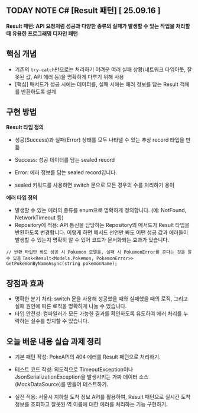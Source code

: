 ## TODAY NOTE C# [Result 패턴]  [ 25.09.16 ]

**Result 패턴: API 요청처럼 성공과 다양한 종류의 실패가 발생할 수 있는 작업을 처리할 때 유용한 프로그래밍 디자인 패턴**

## 핵심 개념

- 기존의 `try-catch`만으로는 처리하기 어려운 여러 실패 상황(네트워크 타임아웃, 잘못된 값, API 에러 등)을 명확하게 다루기 위해 사용
- [핵심] 매서드가 성공 시에는 데이터를, 실패 시에는 에러 정보를 담는 Result 객체를 반환하도록 설계

## 구현 방법

**Result 타입 정의**

- 성공(Success)과 실패(Error) 상태를 모두 나타낼 수 있는 추상 record 타입을 만듦

- Success: 성공 데이터를 담는 sealed record
- Error: 에러 정보를 담는 sealed record입니다.

- sealed 키워드를 사용하면 switch 문으로 모든 경우의 수를 처리하기 용이

**에러 타입 정의**

- 발생할 수 있는 에러의 종류를 enum으로 명확하게 정의합니다. (예:
  NotFound, NetworkTimeout 등)
- Repository에 적용: API 통신을 담당하는 Repository의 메서드가 Result 타입을 반환하도록 변경합니다. 이렇게 하면 메서드 선언만 봐도 어떤 성공 값과 에러들이 발생할 수 있는지 명확히 알
  수 있어 코드가 문서화되는 효과가 있습니다.

`// 반환 타입만 봐도 성공 시 Pokemon 모델을, 실패 시 PokemonError를 준다는 것을 알 수 있음`
`Task<Result<Models.Pokemon, PokemonError>> GetPokemonByNameAsync(string pokemonName);`

## 장점과 효과

- 명확한 분기 처리: switch 문을 사용해 성공했을 때와 실패했을 때의 로직, 그리고 실패 원인에 따른 로직을 명확하게 나눌 수 있습니다.
- 타입 안전성: 컴파일러가 모든 가능한 결과를 확인하도록 유도하여 에러 처리를 누락하는 실수를 방지할 수 있습니다.

## 오늘 배운 내용 실습 과제 정리

- 기본 패턴 작성: PokeAPI의 404 에러를 Result 패턴으로 처리하기.

- 테스트 코드 작성: 의도적으로 TimeoutException이나 JsonSerializationException을 발생시키는 가짜 데이터 소스(MockDataSource)를 만들어 테스트하기.

- 실전 적용: 서울시 지하철 도착 정보 API를 활용하여, Result 패턴으로 실시간 도착 정보를 조회하고 잘못된 역 이름에 대한 에러를 처리하는 기능 구현하기.